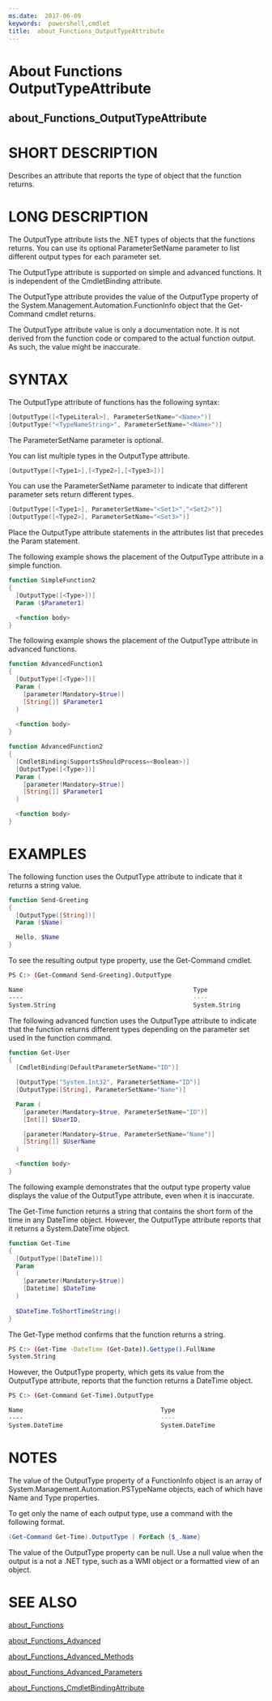 ```yaml
---
ms.date:  2017-06-09
keywords:  powershell,cmdlet
title:  about_Functions_OutputTypeAttribute
---
```


# About Functions OutputTypeAttribute
## about_Functions_OutputTypeAttribute


# SHORT DESCRIPTION

Describes an attribute that reports the type of object that the function
returns.

# LONG DESCRIPTION

The OutputType attribute lists the .NET types of objects that the functions
returns. You can use its optional ParameterSetName parameter to list different
output types for each parameter set.

The OutputType attribute is supported on simple and advanced functions. It is
independent of the CmdletBinding attribute.

The OutputType attribute provides the value of the OutputType property of the
System.Management.Automation.FunctionInfo object that the Get-Command cmdlet
returns.

The OutputType attribute value is only a documentation note. It is not derived
from the function code or compared to the actual function output. As such, the
value might be inaccurate.

# SYNTAX

The OutputType attribute of functions has the following syntax:

```PowerShell
[OutputType([<TypeLiteral>], ParameterSetName="<Name>")]
[OutputType("<TypeNameString>", ParameterSetName="<Name>")]
```
The ParameterSetName parameter is optional.

You can list multiple types in the OutputType attribute.

```PowerShell
[OutputType([<Type1>],[<Type2>],[<Type3>])]
```
You can use the ParameterSetName parameter to indicate that different
parameter sets return different types.

```PowerShell
[OutputType([<Type1>], ParameterSetName="<Set1>","<Set2>")]
[OutputType([<Type2>], ParameterSetName="<Set3>")]
```

Place the OutputType attribute statements in the attributes list that precedes
the Param statement.

The following example shows the placement of the OutputType attribute in a
simple function.

```PowerShell
function SimpleFunction2
{
  [OutputType([<Type>])]
  Param ($Parameter1)

  <function body>
}
```

The following example shows the placement of the OutputType attribute in
advanced functions.

```PowerShell
function AdvancedFunction1
{
  [OutputType([<Type>])]
  Param (
    [parameter(Mandatory=$true)]
    [String[]] $Parameter1
  )
  
  <function body>
}

function AdvancedFunction2
{
  [CmdletBinding(SupportsShouldProcess=<Boolean>)]
  [OutputType([<Type>])]
  Param (
    [parameter(Mandatory=$true)]
    [String[]] $Parameter1
  )

  <function body>
}
```

# EXAMPLES


The following function uses the OutputType attribute to indicate that it returns
a string value.

```PowerShell
function Send-Greeting
{
  [OutputType([String])]
  Param ($Name)

  Hello, $Name
}
```

To see the resulting output type property, use the Get-Command cmdlet.

```Bash
PS C:> (Get-Command Send-Greeting).OutputType

Name                                               Type
----                                               ----
System.String                                      System.String
```

The following advanced function uses the OutputType attribute to indicate that
the function returns different types depending on the parameter set used in the
function command.

```PowerShell
function Get-User
{
  [CmdletBinding(DefaultParameterSetName="ID")]

  [OutputType("System.Int32", ParameterSetName="ID")]
  [OutputType([String], ParameterSetName="Name")]

  Param (
    [parameter(Mandatory=$true, ParameterSetName="ID")]
    [Int[]] $UserID,

    [parameter(Mandatory=$true, ParameterSetName="Name")]
    [String[]] $UserName
  )

  <function body>
}
```

The following example demonstrates that the output type property value
displays the value of the OutputType attribute, even when it is inaccurate.

The Get-Time function returns a string that contains the short form of
the time in any DateTime object. However, the OutputType attribute reports
that it returns a System.DateTime object.

```PowerShell
function Get-Time
{
  [OutputType([DateTime])]
  Param
  (
    [parameter(Mandatory=$true)]
    [Datetime] $DateTime
  )
  
  $DateTime.ToShortTimeString()
}
```

The Get-Type method confirms that the function returns a string.

```Bash
PS C:> (Get-Time -DateTime (Get-Date)).Gettype().FullName
System.String
```

However, the OutputType property, which gets its value from the OutputType
attribute, reports that the function returns a DateTime object.

```Bash
PS C:> (Get-Command Get-Time).OutputType

Name                                      Type
----                                      ----
System.DateTime                           System.DateTime
```

# NOTES

The value of the OutputType property of a FunctionInfo object is an array of
System.Management.Automation.PSTypeName objects, each of which have Name and
Type properties.

To get only the name of each output type, use a command with the following
format.

```PowerShell
(Get-Command Get-Time).OutputType | ForEach {$_.Name}
```

The value of the OutputType property can be null. Use a null value when
the output is a not a .NET type, such as a WMI object or a formatted view
of an object.

# SEE ALSO

[about_Functions](about_Functions.md)

[about_Functions_Advanced](about_Functions_Advanced.md)

[about_Functions_Advanced_Methods](about_Functions_Advanced_Methods.md)

[about_Functions_Advanced_Parameters](about_Functions_Advanced_Parameters.md)

[about_Functions_CmdletBindingAttribute](about_Functions_CmdletBindingAttribute.md)

